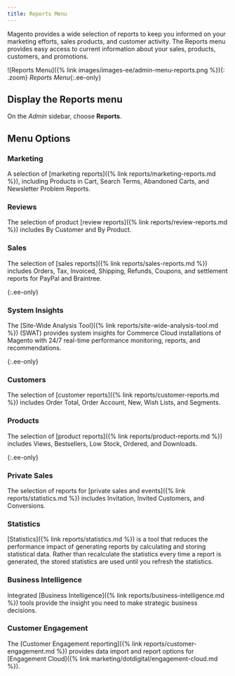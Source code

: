 ```yaml
---
title: Reports Menu
---
```


Magento provides a wide selection of reports to keep you informed on your marketing efforts, sales products, and customer activity. The Reports menu provides easy access to current information about your sales, products, customers, and promotions.

![Reports Menu]({% link images/images-ee/admin-menu-reports.png %}){: .zoom}
_Reports Menu_{:.ee-only}

## Display the Reports menu

On the _Admin_ sidebar, choose **Reports**.

## Menu Options

### Marketing

A selection of [marketing reports]({% link reports/marketing-reports.md %}), including Products in Cart, Search Terms, Abandoned Carts, and Newsletter Problem Reports.

### Reviews

The selection of product [review reports]({% link reports/review-reports.md %}) includes By Customer and By Product.

### Sales

The selection of [sales reports]({% link reports/sales-reports.md %}) includes Orders, Tax, Invoiced, Shipping, Refunds, Coupons, and settlement reports for PayPal and Braintree.

{:.ee-only}
### System Insights

The [Site-Wide Analysis Tool]({% link reports/site-wide-analysis-tool.md %}) (SWAT) provides system insights for Commerce Cloud installations of Magento with 24/7 real-time performance monitoring, reports, and recommendations.

{:.ee-only}
### Customers

The selection of [customer reports]({% link reports/customer-reports.md %}) includes Order Total, Order Account, New, Wish Lists, and Segments.

### Products

The selection of [product reports]({% link reports/product-reports.md %}) includes Views, Bestsellers, Low Stock, Ordered, and Downloads.

{:.ee-only}
### Private Sales

The selection of reports for [private sales and events]({% link reports/statistics.md %}) includes Invitation, Invited Customers, and Conversions.

### Statistics

[Statistics]({% link reports/statistics.md %}) is a tool that reduces the performance impact of generating reports by calculating and storing statistical data. Rather than recalculate the statistics every time a report is generated, the stored statistics are used until you refresh the statistics.

### Business Intelligence

Integrated [Business Intelligence]({% link reports/business-intelligence.md %}) tools provide the insight you need to make strategic business decisions.

### Customer Engagement

The [Customer Engagement reporting]({% link reports/customer-engagement.md %}) provides data import and report options for [Engagement Cloud]({% link marketing/dotdigital/engagement-cloud.md %}).
